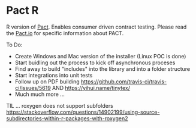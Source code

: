 # Pact R

R version of [Pact](https://pact.io). Enables consumer driven contract testing. Please read the [Pact.io](https://pact.io) for specific information about PACT.

To Do:
- Create Windows and Mac version of the installer (Linux POC is done)
- Start buidling out the process to kick off asynchronous proceses
- Find away to build "includes" into the library and into a folder structure
- Start integrations into unit tests
- Follow up on PDF building https://github.com/travis-ci/travis-ci/issues/5619 AND https://yihui.name/tinytex/
- Much much more ...

TIL ... roxygen does not support subfolders
https://stackoverflow.com/questions/14902199/using-source-subdirectories-within-r-packages-with-roxygen2
